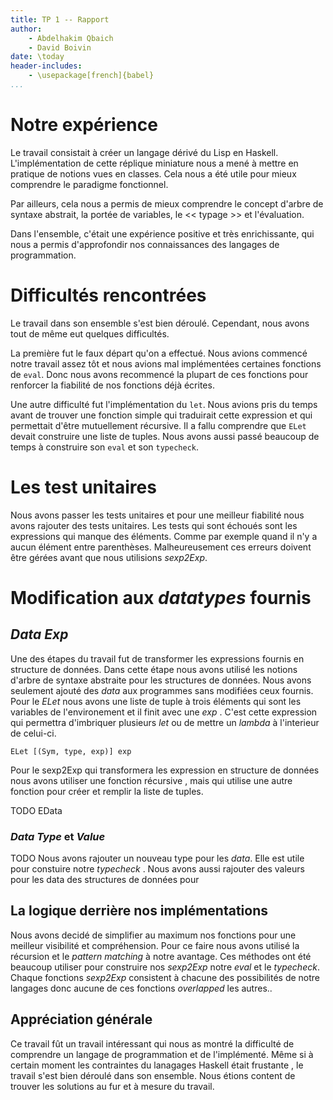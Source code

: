 ```yaml
---
title: TP 1 -- Rapport
author:
    - Abdelhakim Qbaich
    - David Boivin
date: \today
header-includes:
    - \usepackage[french]{babel}
...
```


# Notre expérience

Le travail consistait à créer un langage dérivé du Lisp en Haskell. L'implémentation de cette réplique miniature nous a mené à mettre en pratique de notions vues en classes. Cela nous a été utile pour mieux comprendre le paradigme fonctionnel.

Par ailleurs, cela nous a permis de mieux comprendre le concept d'arbre de syntaxe abstrait, la portée de variables, le << typage >> et l'évaluation.

Dans l'ensemble, c'était une expérience positive et très enrichissante, qui nous a permis d'approfondir nos connaissances des langages de programmation.

# Difficultés rencontrées

Le travail dans son ensemble s'est bien déroulé. Cependant, nous avons tout de même eut quelques difficultés.

La première fut le faux départ qu'on a effectué. Nous avions commencé notre travail assez tôt et nous avions mal implémentées certaines fonctions de `eval`.
Donc nous avons recommencé la plupart de ces fonctions pour renforcer la fiabilité de nos fonctions déjà écrites.

Une autre difficulté fut l'implémentation du `let`. Nous avions pris du temps avant de trouver une fonction simple qui traduirait cette expression et qui permettait d'être mutuellement récursive. Il a fallu comprendre que `ELet` devait construire une liste de tuples.
Nous avons aussi passé beaucoup de temps à construire son `eval` et son `typecheck`.

# Les test unitaires

Nous avons passer les tests unitaires et pour une meilleur fiabilité nous avons rajouter des tests unitaires. Les tests qui sont échoués sont les expressions qui manque des éléments. Comme par exemple quand il n'y a aucun élément entre parenthèses. Malheureusement ces erreurs doivent être gérées avant que nous utilisions *sexp2Exp*.

# Modification aux _datatypes_ fournis

## _Data Exp_
Une des étapes du travail fut de transformer les expressions fournis en structure de données. Dans cette étape nous avons utilisé les notions d'arbre de syntaxe abstraite pour les structures de données. Nous avons seulement ajouté des *data* aux programmes sans modifiées ceux fournis. Pour le *ELet* nous avons une liste de tuple à trois éléments qui sont les variables de l'environement et il finit avec une *exp* . C'est cette expression qui permettra d'imbriquer plusieurs *let* ou de mettre un *lambda* à l'interieur de celui-ci.

```
ELet [(Sym, type, exp)] exp

```
Pour le sexp2Exp qui transformera les expression en structure de
données nous avons utiliser une fonction récursive , mais qui utilise
une autre fonction pour créer et remplir la liste de tuples.


TODO EData



### _Data Type_ et _Value_ 

TODO
Nous avons rajouter un nouveau type pour les _data_. Elle est utile
pour constuire notre _typecheck_ . Nous avons aussi rajouter des valeurs
pour les data des structures de données pour


## La logique derrière nos implémentations

Nous avons decidé de simplifier au maximum nos fonctions pour une meilleur visibilité et compréhension. Pour ce faire nous avons utilisé la récursion et le *pattern matching* à notre avantage. Ces méthodes ont été beaucoup utiliser pour construire nos *sexp2Exp* notre *eval* et le *typecheck*. Chaque fonctions *sexp2Exp* consistent à chacune des possibilités de notre langages donc aucune de ces fonctions *overlapped* les autres..

## Appréciation générale

Ce travail fût un travail intéressant qui nous as montré la difficulté de comprendre un langage de programmation et de l'implémenté. Même si à certain moment les contraintes du lanagages Haskell était frustante , le travail s'est bien déroulé dans son ensemble. Nous étions content de trouver les solutions au fur et à mesure du travail.
